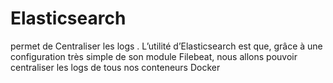 # Elasticsearch
permet de Centraliser les logs . L’utilité d’Elasticsearch est que, grâce à une configuration très simple de son module Filebeat, nous allons pouvoir centraliser les logs de tous nos conteneurs Docker
